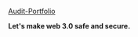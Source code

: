 [Audit-Portfolio](https://github.com/0xRizwan/Audit-Portfolio)

**Let's make web 3.0 safe and secure.**
